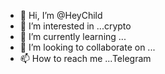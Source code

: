 - 👋 Hi, I’m @HeyChild
- 👀 I’m interested in ...crypto
- 🌱 I’m currently learning ...
- 💞️ I’m looking to collaborate on ...
- 📫 How to reach me ...Telegram

<!---
HeyChild/HeyChild is a ✨ special ✨ repository because its `README.md` (this file) appears on your GitHub profile.
You can click the Preview link to take a look at your changes.
--->

